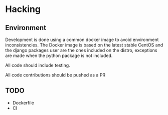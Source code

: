 # Hacking 

## Environment
Development is done using a common docker image to avoid environment inconsistencies.
The Docker image is based on the latest stable CentOS and the django packages user are the ones included on the 
distro, exceptions are made when the python package is not included.

All code should include testing.

All code contributions should be pushed as a PR

## TODO
* Dockerfile
* CI



